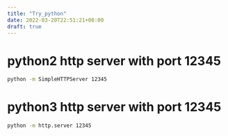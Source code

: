 ```yaml
---
title: "Try_python"
date: 2022-03-20T22:51:21+08:00
draft: true
---
```


# python2 http server with port 12345
```bash
python -m SimpleHTTPServer 12345
```

# python3 http server with port 12345
```bash
python -m http.server 12345
```